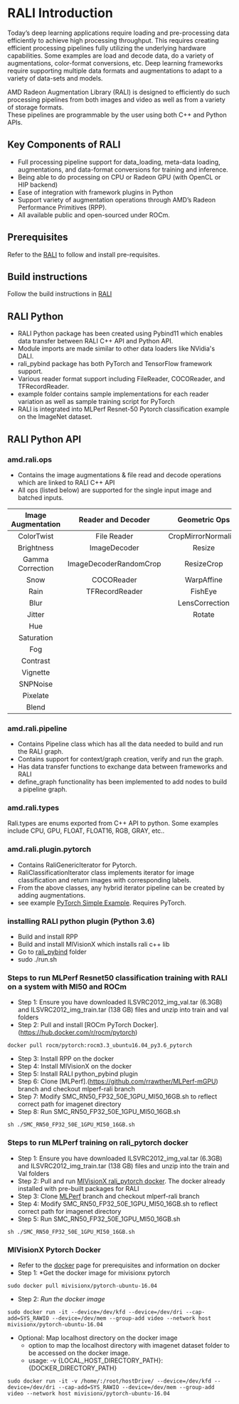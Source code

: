 # RALI Introduction
Today’s deep learning applications require loading and pre-processing data efficiently to achieve high processing throughput.  This requires creating efficient processing pipelines fully utilizing the underlying hardware capabilities. Some examples are load and decode data, do a variety of augmentations, color-format conversions, etc. 
Deep learning frameworks require supporting multiple data formats and augmentations to adapt to a variety of data-sets and models.

AMD Radeon Augmentation Library (RALI) is designed to efficiently do such processing pipelines from both images and video as well as from a variety of storage formats.  
These pipelines are programmable by the user using both C++ and Python APIs. 

## Key Components of RALI
*    Full processing pipeline support for data_loading, meta-data loading, augmentations, and data-format conversions for training and inference.
*    Being able to do processing on CPU or Radeon GPU (with OpenCL or HIP backend) 
*    Ease of integration with framework plugins in Python
*    Support variety of augmentation operations through AMD’s Radeon Performance Primitives (RPP).
*    All available public and open-sourced under ROCm.

## Prerequisites
Refer to the [RALI](../README.md) to follow and install pre-requisites.

## Build instructions
Follow the build instructions in [RALI](../README.md)

## RALI Python
*   RALI Python package has been created using Pybind11 which enables data transfer between RALI C++ API and Python API.
*   Module imports are made similar to other data loaders like NVidia's DALI.
*   rali_pybind package has both PyTorch and TensorFlow framework support.
*   Various reader format support including FileReader, COCOReader, and TFRecordReader.
*   example folder contains sample implementations for each reader variation as well as sample training script for PyTorch
*   RALI is integrated into MLPerf Resnet-50 Pytorch classification example on the ImageNet dataset.

## RALI Python API

### amd.rali.ops
*  Contains the image augmentations & file read and decode operations which are linked to RALI C++ API
*  All ops (listed below) are supported for the single input image and batched inputs.

|Image Augmentation | Reader and Decoder  | Geometric Ops |
| :------------------: |:--------------------:| :-------------:|
| ColorTwist          | File Reader         | CropMirrorNormalize |
| Brightness          | ImageDecoder        | Resize |
| Gamma Correction    | ImageDecoderRandomCrop        |    ResizeCrop |
| Snow                | COCOReader        |    WarpAffine |
| Rain                | TFRecordReader        |    FishEye |
| Blur                |         |    LensCorrection |
| Jitter |         |    Rotate |
| Hue     |         |    |
| Saturation |         |    |
| Fog  |         |     |
| Contrast  |         |     |
| Vignette  |         |     |
| SNPNoise  |         |     |
| Pixelate  |         |     |
| Blend  |        |     |

### amd.rali.pipeline 
* Contains Pipeline class which has all the data needed to build and run the RALI graph.
* Contains support for context/graph creation, verify and run the graph.
* Has data transfer functions to exchange data between frameworks and RALI
* define_graph functionality has been implemented to add nodes to build a pipeline graph.

### amd.rali.types
Rali.types are enums exported from C++ API to python. Some examples include CPU, GPU, FLOAT, FLOAT16, RGB, GRAY, etc..

### amd.rali.plugin.pytorch
*  Contains RaliGenericIterator for Pytorch.
*  RaliClassificationIterator class implements iterator for image classification and return images with corresponding labels.
*  From the above classes, any hybrid iterator pipeline can be created by adding augmentations.
*  see example [PyTorch Simple Example](./examples). Requires PyTorch.

### installing RALI python plugin (Python 3.6)
*  Build and install RPP
*  Build and install MIVisionX which installs rali c++ lib
*  Go to [rali_pybind](../rali_pybind) folder
*  sudo ./run.sh

### Steps to run MLPerf Resnet50 classification training with RALI on a system with MI50 and ROCm
* Step 1: Ensure you have downloaded ILSVRC2012_img_val.tar (6.3GB) and ILSVRC2012_img_train.tar (138 GB) files and unzip into train and val folders
* Step 2: Pull and install [ROCm PyTorch Docker].(https://hub.docker.com/r/rocm/pytorch) 
```
docker pull rocm/pytorch:rocm3.3_ubuntu16.04_py3.6_pytorch
```
* Step 3: Install RPP on the docker
* Step 4: Install MIVisionX on the docker
* Step 5: Install RALI python_pybind plugin
* Step 6: Clone [MLPerf].(https://github.com/rrawther/MLPerf-mGPU) branch and checkout mlperf-rali branch
* Step 7: Modify SMC_RN50_FP32_50E_1GPU_MI50_16GB.sh to reflect correct path for imagenet directory
* Step 8: Run SMC_RN50_FP32_50E_1GPU_MI50_16GB.sh
```
sh ./SMC_RN50_FP32_50E_1GPU_MI50_16GB.sh
```

### Steps to run MLPerf training on rali_pytorch docker
* Step 1: Ensure you have downloaded ILSVRC2012_img_val.tar (6.3GB) and ILSVRC2012_img_train.tar (138 GB) files and unzip into the train and Val folders
* Step 2: Pull and run  [MIVisionX rali_pytorch docker](https://github.com/GPUOpen-ProfessionalCompute-Libraries/MIVisionX#docker). The docker already installed with pre-built packages for RALI
* Step 3: Clone [MLPerf](https://github.com/rrawther/MLPerf-mGPU) branch and checkout mlperf-rali branch
* Step 4: Modify SMC_RN50_FP32_50E_1GPU_MI50_16GB.sh to reflect correct path for imagenet directory
* Step 5: Run SMC_RN50_FP32_50E_1GPU_MI50_16GB.sh
```
sh ./SMC_RN50_FP32_50E_1GPU_MI50_16GB.sh
```

### MIVisionX Pytorch Docker
* Refer to the [docker](https://github.com/GPUOpen-ProfessionalCompute-Libraries/MIVisionX#docker) page for prerequisites and information on docker
* Step 1: *Get the docker image for mivisionx pytorch
```
sudo docker pull mivisionx/pytorch-ubuntu-16.04
```
* Step 2: *Run the docker image*
````
sudo docker run -it --device=/dev/kfd --device=/dev/dri --cap-add=SYS_RAWIO --device=/dev/mem --group-add video --network host mivisionx/pytorch-ubuntu-16.04
````
  * Optional: Map localhost directory on the docker image
    * option to map the localhost directory with imagenet dataset folder to be accessed on the docker image.
    * usage: -v {LOCAL_HOST_DIRECTORY_PATH}:{DOCKER_DIRECTORY_PATH} 
````
sudo docker run -it -v /home/:/root/hostDrive/ --device=/dev/kfd --device=/dev/dri --cap-add=SYS_RAWIO --device=/dev/mem --group-add video --network host mivisionx/pytorch-ubuntu-16.04
````

